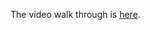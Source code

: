 The video walk through is [here](https://drive.google.com/file/d/1Zr1riMrWnrx2OehhyResj95WUUGnhOXr/view?usp=sharing).
